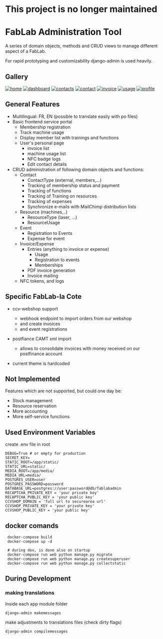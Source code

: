 # This project is no longer maintained

# FabLab Administration Tool

A series of domain objects, methods and CRUD views to manage different aspect of a FabLab.

For rapid prototyping and customizability django-admin is used heavily.

## Gallery

[![home](doc/screens/thumbs/home.png)](doc/screens/home.png)
[![dashboard](doc/screens/thumbs/dashboard.png)](doc/screens/dashboard.png)
[![contacts](doc/screens/thumbs/contacts.png)](doc/screens/contacts.png)
[![contact](doc/screens/thumbs/contact.png)](doc/screens/contact.png)
[![invoice](doc/screens/thumbs/invoice.png)](doc/screens/invoice.png)
[![usage](doc/screens/thumbs/usage.png)](doc/screens/usage.png)
[![profile](doc/screens/thumbs/profile.png)](doc/screens/profile.png)

## General Features
- Multilingual: FR, EN (possible to translate easily with po files)
- Basic frontend service portal
    - Membership registration
    - Track machine usage
    - Display member list with trainings and functions
    - User's personal page
        - invoice list
        - machine usage list
        - NFC badge logs
        - Edit contact details
- CRUD administration of following domain objects and functions:
    - Contact
        - ContactType (external, members,...)
        - Tracking of membership status and payment
        - Tracking of functions
        - Tracking of Training on resources
        - Tracking of expenses
        - Synchronize e-mails with MailChimp distribution lists
    - Resource (machines,..)
        - ResourceType (laser, ...)
        - ResourceUsage
    - Event
        - Registration to Events
        - Expense for event
    - Invoice/Expense
        - Entries (anything to invoice or expense)
            - Usage
            - Registration to events
            - Memberships
        - PDF invoice generation
        - Invoice mailing
    - NFC tokens, and logs


## Specific FabLab-la Cote
- ccv-webshop support
  - webhook endpoint to import orders from our webshop
  - and create invoices
  - and event registrations

- postfiance CAMT xml import
  - allows to consolidate invoices with money received on our postfinance account
- current theme is hardcoded

## Not Implemented

Features which are not supported, but could one day be:

- Stock management
- Resource reservation
- More accounting
- More self-service functions


## Used Environment Variables

create .env file in root

```
DEBUG=True # or empty for production
SECRET_KEY=
STATIC_ROOT=/app/static/
STATIC_URL=static/
MEDIA_ROOT=/app/media/
MEDIA_URL=media/
POSTGRES_USER=user
POSTGRES_PASSWORD=password
DATABASE_URL=postgres://user:password@db/fablabadmin
RECAPTCHA_PRIVATE_KEY = 'your private key'
RECAPTCHA_PUBLIC_KEY = 'your public key'
CCVSHOP_DOMAIN = 'full url to securearea url'
CCVSHOP_PRIVATE_KEY = 'your private key'
CCVSHOP_PUBLIC_KEY = 'your public key'
```

## docker comands
```
 docker-compose build
 docker-compose up -d

 # during dev, is done also on startup
 docker-compose run web python manage.py migrate
 docker-compose run web python manage.py createsuperuser
 docker-compose run web python manage.py collectstatic
```

## During Development
### making translations
Inside each app module folder
```
django-admin makemessages
```
make adjustments to translations files (check dirty flags)
```
django-admin compilemessages
```
